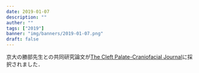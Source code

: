 ```yaml
---
date: 2019-01-07
description: ""
auther: ""
tags: ["2019"]
banner: "img/banners/2019-01-07.png"
draft: false
---
```

京大の勝部先生との共同研究論文が[The Cleft Palate-Craniofacial Journal](https://journals.sagepub.com/home/cpc)に採択されました．
<!--more-->

